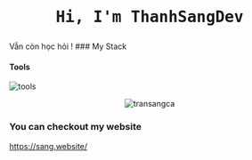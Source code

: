<div align="center">
  <h1><pre>Hi, I'm ThanhSangDev</pre></h1>
</div>
Vẫn còn học hỏi !
### My Stack

#### Tools

![tools](https://skillicons.dev/icons?i=github,vscode,linux,git&perline=6&theme=dark)


<p align="center">
  <img src="https://github-readme-stats.vercel.app/api/top-langs/?username=transangca&layout=compact&hide=html&title_color=FFE652&theme=radical&text_color=71DFE7&hide_border=1&border_radius=10" alt="transangca">
</p>

### You can checkout my website

https://sang.website/ 
</div>
